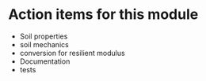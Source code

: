 # Action items for this module

- Soil properties
- soil mechanics
- conversion for resilient modulus
- Documentation
- tests
